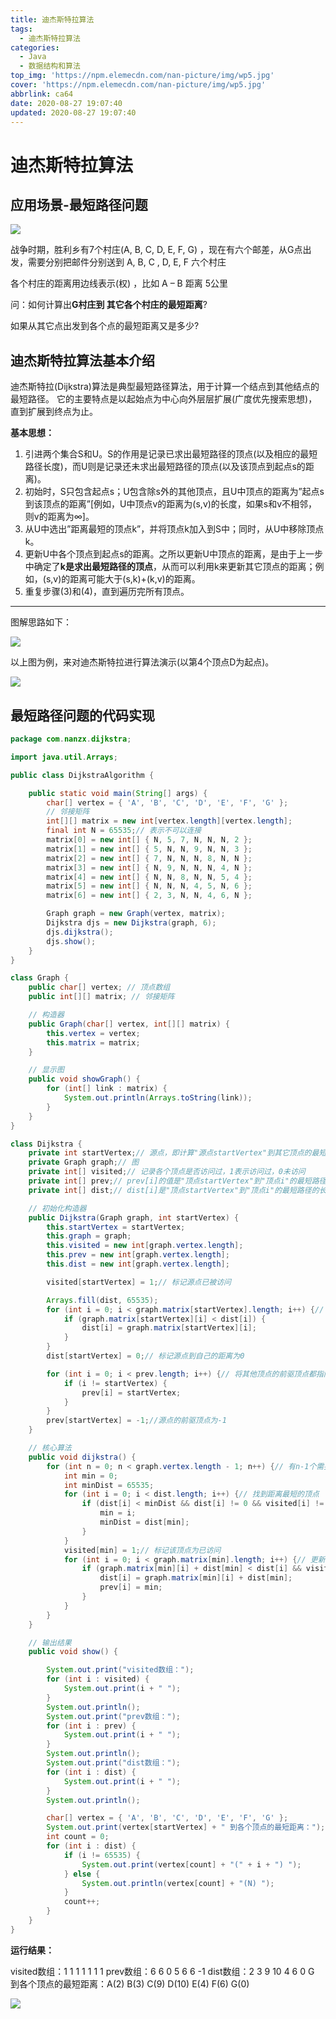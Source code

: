 ```yaml
---
title: 迪杰斯特拉算法
tags:
  - 迪杰斯特拉算法
categories:
  - Java
  - 数据结构和算法
top_img: 'https://npm.elemecdn.com/nan-picture/img/wp5.jpg'
cover: 'https://npm.elemecdn.com/nan-picture/img/wp5.jpg'
abbrlink: ca64
date: 2020-08-27 19:07:40
updated: 2020-08-27 19:07:40
---
```


# 迪杰斯特拉算法

## 应用场景-最短路径问题

![](https://npm.elemecdn.com/nan-picture/blog/20220706215704.png)

战争时期，胜利乡有7个村庄(A, B, C, D, E, F, G) ，现在有六个邮差，从G点出发，需要分别把邮件分别送到 A, B, C , D, E, F 六个村庄

各个村庄的距离用边线表示(权) ，比如 A – B 距离 5公里

问：如何计算出**G村庄到 其它各个村庄的最短距离**? 

如果从其它点出发到各个点的最短距离又是多少?



## 迪杰斯特拉算法基本介绍

迪杰斯特拉(Dijkstra)算法是典型最短路径算法，用于计算一个结点到其他结点的最短路径。 它的主要特点是以起始点为中心向外层层扩展(广度优先搜索思想)，直到扩展到终点为止。

**基本思想：**

1. 引进两个集合S和U。S的作用是记录已求出最短路径的顶点(以及相应的最短路径长度)，而U则是记录还未求出最短路径的顶点(以及该顶点到起点s的距离)。
2. 初始时，S只包含起点s；U包含除s外的其他顶点，且U中顶点的距离为”起点s到该顶点的距离”[例如，U中顶点v的距离为(s,v)的长度，如果s和v不相邻，则v的距离为∞]。
3. 从U中选出”距离最短的顶点k”，并将顶点k加入到S中；同时，从U中移除顶点k。
4. 更新U中各个顶点到起点s的距离。之所以更新U中顶点的距离，是由于上一步中确定了**k是求出最短路径的顶点**，从而可以利用k来更新其它顶点的距离；例如，(s,v)的距离可能大于(s,k)+(k,v)的距离。
5. 重复步骤(3)和(4)，直到遍历完所有顶点。

---

图解思路如下：

![](https://npm.elemecdn.com/nan-picture/blog/20200826203459.png)

以上图为例，来对迪杰斯特拉进行算法演示(以第4个顶点D为起点)。

![](https://npm.elemecdn.com/nan-picture/blog/20220706214957.png)



## 最短路径问题的代码实现

```java
package com.nanzx.dijkstra;

import java.util.Arrays;

public class DijkstraAlgorithm {

	public static void main(String[] args) {
		char[] vertex = { 'A', 'B', 'C', 'D', 'E', 'F', 'G' };
		// 邻接矩阵
		int[][] matrix = new int[vertex.length][vertex.length];
		final int N = 65535;// 表示不可以连接
		matrix[0] = new int[] { N, 5, 7, N, N, N, 2 };
		matrix[1] = new int[] { 5, N, N, 9, N, N, 3 };
		matrix[2] = new int[] { 7, N, N, N, 8, N, N };
		matrix[3] = new int[] { N, 9, N, N, N, 4, N };
		matrix[4] = new int[] { N, N, 8, N, N, 5, 4 };
		matrix[5] = new int[] { N, N, N, 4, 5, N, 6 };
		matrix[6] = new int[] { 2, 3, N, N, 4, 6, N };

		Graph graph = new Graph(vertex, matrix);
		Dijkstra djs = new Dijkstra(graph, 6);
		djs.dijkstra();
		djs.show();
	}
}

class Graph {
	public char[] vertex; // 顶点数组
	public int[][] matrix; // 邻接矩阵

	// 构造器
	public Graph(char[] vertex, int[][] matrix) {
		this.vertex = vertex;
		this.matrix = matrix;
	}

	// 显示图
	public void showGraph() {
		for (int[] link : matrix) {
			System.out.println(Arrays.toString(link));
		}
	}
}

class Dijkstra {
	private int startVertex;// 源点，即计算"源点startVertex"到其它顶点的最短路径
	private Graph graph;// 图
	private int[] visited;// 记录各个顶点是否访问过，1表示访问过，0未访问
	private int[] prev;// prev[i]的值是"顶点startVertex"到"顶点i"的最短路径所经历的全部顶点中，位于"顶点i"之前的那个顶点
	private int[] dist;// dist[i]是"顶点startVertex"到"顶点i"的最短路径的长度。

	// 初始化构造器
	public Dijkstra(Graph graph, int startVertex) {
		this.startVertex = startVertex;
		this.graph = graph;
		this.visited = new int[graph.vertex.length];
		this.prev = new int[graph.vertex.length];
		this.dist = new int[graph.vertex.length];

		visited[startVertex] = 1;// 标记源点已被访问

		Arrays.fill(dist, 65535);
		for (int i = 0; i < graph.matrix[startVertex].length; i++) {// 初始化源点到各顶点距离
			if (graph.matrix[startVertex][i] < dist[i]) {
				dist[i] = graph.matrix[startVertex][i];
			}
		}
		dist[startVertex] = 0;// 标记源点到自己的距离为0

		for (int i = 0; i < prev.length; i++) {// 将其他顶点的前驱顶点都指向源点
			if (i != startVertex) {
				prev[i] = startVertex;
			}
		}
		prev[startVertex] = -1;//源点的前驱顶点为-1
	}

	// 核心算法
	public void dijkstra() {
		for (int n = 0; n < graph.vertex.length - 1; n++) {// 有n-1个需要计算顶点到源点距离
			int min = 0;
			int minDist = 65535;
			for (int i = 0; i < dist.length; i++) {// 找到距离最短的顶点
				if (dist[i] < minDist && dist[i] != 0 && visited[i] != 1) {
					min = i;
					minDist = dist[min];
				}
			}
			visited[min] = 1;// 标记该顶点为已访问
			for (int i = 0; i < graph.matrix[min].length; i++) {// 更新其它顶点的距离
				if (graph.matrix[min][i] + dist[min] < dist[i] && visited[i] == 0) {
					dist[i] = graph.matrix[min][i] + dist[min];
					prev[i] = min;
				}
			}
		}
	}

	// 输出结果
	public void show() {

		System.out.print("visited数组：");
		for (int i : visited) {
			System.out.print(i + " ");
		}
		System.out.println();
		System.out.print("prev数组：");
		for (int i : prev) {
			System.out.print(i + " ");
		}
		System.out.println();
		System.out.print("dist数组：");
		for (int i : dist) {
			System.out.print(i + " ");
		}
		System.out.println();

		char[] vertex = { 'A', 'B', 'C', 'D', 'E', 'F', 'G' };
		System.out.print(vertex[startVertex] + " 到各个顶点的最短距离：");
		int count = 0;
		for (int i : dist) {
			if (i != 65535) {
				System.out.print(vertex[count] + "(" + i + ") ");
			} else {
				System.out.println(vertex[count] + "(N) ");
			}
			count++;
		}
	}
}
```

**运行结果：**

visited数组：1 1 1 1 1 1 1 
prev数组：6 6 0 5 6 6 -1 
dist数组：2 3 9 10 4 6 0 
G 到各个顶点的最短距离：A(2) B(3) C(9) D(10) E(4) F(6) G(0) 

![](https://npm.elemecdn.com/nan-picture/blog/20220706215704.png)